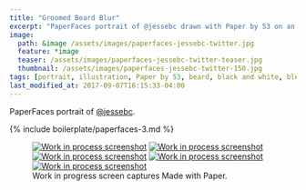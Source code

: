 ```yaml
---
title: "Groomed Beard Blur"
excerpt: "PaperFaces portrait of @jessebc drawn with Paper by 53 on an iPad."
image: 
  path: &image /assets/images/paperfaces-jessebc-twitter.jpg 
  feature: *image
  teaser: /assets/images/paperfaces-jessebc-twitter-teaser.jpg
  thumbnail: /assets/images/paperfaces-jessebc-twitter-150.jpg
tags: [portrait, illustration, Paper by 53, beard, black and white, blend]
last_modified_at: 2017-09-07T16:15:33-04:00
---
```


PaperFaces portrait of [@jessebc](http://twitter.com/jessebc).

{% include boilerplate/paperfaces-3.md %}

<figure class="third">
  <a href="/assets/images/paperfaces-jessebc-process-1-lg.jpg"><img src="/assets/images/paperfaces-jessebc-process-1-600.jpg" alt="Work in process screenshot"></a>
  <a href="/assets/images/paperfaces-jessebc-process-2-lg.jpg"><img src="/assets/images/paperfaces-jessebc-process-2-600.jpg" alt="Work in process screenshot"></a>
  <a href="/assets/images/paperfaces-jessebc-process-3-lg.jpg"><img src="/assets/images/paperfaces-jessebc-process-3-600.jpg" alt="Work in process screenshot"></a>
  <a href="/assets/images/paperfaces-jessebc-process-4-lg.jpg"><img src="/assets/images/paperfaces-jessebc-process-4-600.jpg" alt="Work in process screenshot"></a>
  <a href="/assets/images/paperfaces-jessebc-twitter.jpg"><img src="/assets/images/paperfaces-jessebc-process-5-600.jpg" alt="Work in process screenshot"></a>
  <figcaption>Work in progress screen captures Made with Paper.</figcaption>
</figure>
